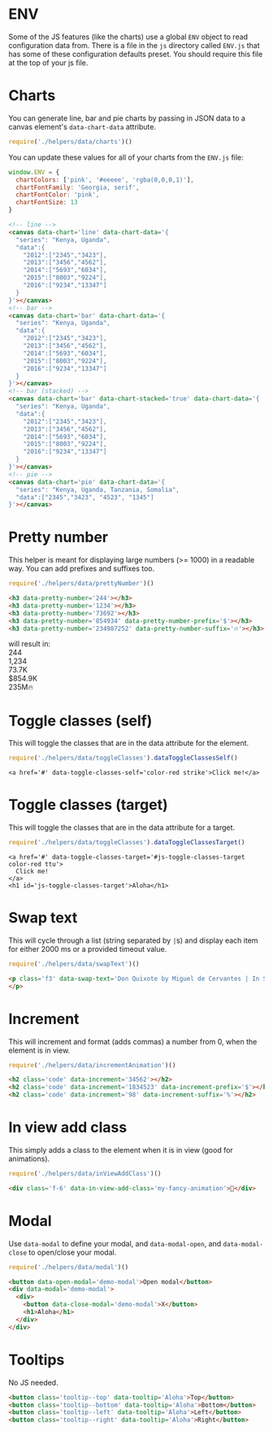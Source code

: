# ENV
Some of the JS features (like the charts) use a global `ENV` object to read configuration data from.
There is a file in the `js` directory called `ENV.js` that has some of these configuration defaults preset.
You should require this file at the top of your js file.

# Charts
You can generate line, bar and pie charts by passing in JSON data to a canvas element's `data-chart-data` attribute. 
```js
require('./helpers/data/charts')()
```
You can update these values for all of your charts from the `ENV.js` file:
```js
window.ENV = {
  chartColors: ['pink', '#eeeee', 'rgba(0,0,0,1)'],
  chartFontFamily: 'Georgia, serif',
  chartFontColor: 'pink',
  chartFontSize: 13
}
```
```html
<!-- line -->
<canvas data-chart='line' data-chart-data='{
  "series": "Kenya, Uganda",
  "data":{
    "2012":["2345","3423"],
    "2013":["3456","4562"],
    "2014":["5693","6034"],
    "2015":["8003","9224"],
    "2016":["9234","13347"]
  }
}'></canvas>
<!-- bar -->
<canvas data-chart='bar' data-chart-data='{
  "series": "Kenya, Uganda",
  "data":{
    "2012":["2345","3423"],
    "2013":["3456","4562"],
    "2014":["5693","6034"],
    "2015":["8003","9224"],
    "2016":["9234","13347"]
  }
}'></canvas>
<!-- bar (stacked) -->
<canvas data-chart='bar' data-chart-stacked='true' data-chart-data='{
  "series": "Kenya, Uganda",
  "data":{
    "2012":["2345","3423"],
    "2013":["3456","4562"],
    "2014":["5693","6034"],
    "2015":["8003","9224"],
    "2016":["9234","13347"]
  }
}'></canvas>
<!-- pie -->
<canvas data-chart='pie' data-chart-data='{
  "series": "Kenya, Uganda, Tanzania, Somalia",
  "data":["2345","3423", "4523", "1345"]
}'></canvas>
```


# Pretty number
This helper is meant for displaying large numbers (>= 1000) in a readable way. You can add prefixes and suffixes too.
```js
require('./helpers/data/prettyNumber')()
```
```html
<h3 data-pretty-number='244'></h3>
<h3 data-pretty-number='1234'></h3>
<h3 data-pretty-number='73692'></h3>
<h3 data-pretty-number='854934' data-pretty-number-prefix='$'></h3>
<h3 data-pretty-number='234987252' data-pretty-number-suffix='🔥'></h3>
```
will result in:</br>
244</br>
1,234</br>
73.7K</br>
$854.9K</br>
235M🔥</br>


# Toggle classes (self)
This will toggle the classes that are in the data attribute for the element.
```js
require('./helpers/data/toggleClasses').dataToggleClassesSelf()
```
```
<a href='#' data-toggle-classes-self='color-red strike'>Click me!</a>
```


# Toggle classes (target)
This will toggle the classes that are in the data attribute for a target.
```js
require('./helpers/data/toggleClasses').dataToggleClassesTarget()
```
```
<a href='#' data-toggle-classes-target='#js-toggle-classes-target color-red ttu'>
  Click me!
</a>
<h1 id='js-toggle-classes-target'>Aloha</h1>
```


# Swap text
This will cycle through a list (string separated by `|`s) and display each item for either 2000 ms or a provided timeout value.
```js
require('./helpers/data/swapText')()
```
```html
<p class='f3' data-swap-text='Don Quixote by Miguel de Cervantes | In Search of Lost Time by Marcel Proust | Ulysses by James Joyce | The Odyssey by Homer' data-swap-text-timeout='3000'>
</p>
```
      
      
# Increment
This will increment and format (adds commas) a number from 0, when the element is in view.
```js
require('./helpers/data/incrementAnimation')()
```
```html
<h2 class='code' data-increment='34562'></h2>
<h2 class='code' data-increment='1834523' data-increment-prefix='$'></h2>
<h2 class='code' data-increment='98' data-increment-suffix='%'></h2>
```


# In view add class
This simply adds a class to the element when it is in view (good for animations).
```js
require('./helpers/data/inViewAddClass')()
```
```html
<div class='f-6' data-in-view-add-class='my-fancy-animation'>🤔</div>
```

# Modal
Use `data-modal` to define your modal, and `data-modal-open`, and `data-modal-close` to open/close your modal.

```js
require('./helpers/data/modal')()
```
```html
<button data-open-modal='demo-modal'>Open modal</button>
<div data-modal='demo-modal'>
  <div>
    <button data-close-modal='demo-modal'>X</button>
    <h1>Aloha</h1>
  </div>
</div>
```

# Tooltips
No JS needed. 
```html
<button class='tooltip--top' data-tooltip='Aloha'>Top</button>
<button class='tooltip--bottom' data-tooltip='Aloha'>Bottom</button>
<button class='tooltip--left' data-tooltip='Aloha'>Left</button>
<button class='tooltip--right' data-tooltip='Aloha'>Right</button>
```

